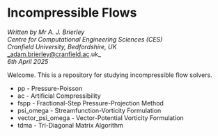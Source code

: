 Incompressible Flows
====================

_Written by Mr A. J. Brierley_\
_Centre for Computational Engineering Sciences (CES)_\
_Cranfield University, Bedfordshire, UK_\
_adam.brierley@cranfield.ac.uk_\
_6th April 2025_

Welcome. This is a repository for studying incompressible flow solvers.

* pp - Pressure-Poisson
* ac - Artificial Compressibility
* fspp - Fractional-Step Pressure-Projection Method
* psi_omega - Streamfunction-Vorticity Formulation
* vector_psi_omega - Vector-Potential Vorticity Formulation
* tdma - Tri-Diagonal Matrix Algorithm


